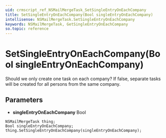 ```yaml
---
uid: crmscript_ref_NSMailMergeTask_SetSingleEntryOnEachCompany
title: SetSingleEntryOnEachCompany(Bool singleEntryOnEachCompany)
intellisense: NSMailMergeTask.SetSingleEntryOnEachCompany
keywords: NSMailMergeTask, GetSingleEntryOnEachCompany
so.topic: reference
---
```


# SetSingleEntryOnEachCompany(Bool singleEntryOnEachCompany)

Should we only create one task on each company? If false, separate tasks will be created for all persons from the same company.

## Parameters

* **singleEntryOnEachCompany** Bool

```crmscript
NSMailMergeTask thing;
Bool singleEntryOnEachCompany;
thing.SetSingleEntryOnEachCompany(singleEntryOnEachCompany);
```

